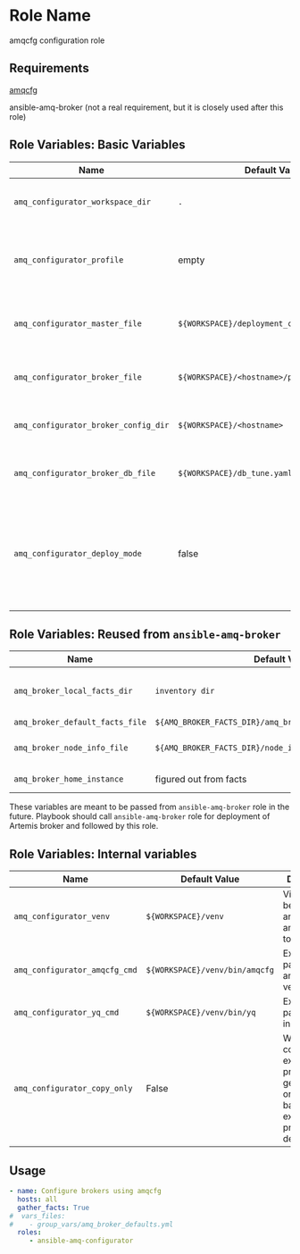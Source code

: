 Role Name
=========

amqcfg configuration role

Requirements
------------

[amqcfg](https://bitbucket.org/msgqe/amqcfg/)

ansible-amq-broker (not a real requirement, but it is closely used after this role)


Role Variables: Basic Variables
--------------


| Name              | Default Value       | Description          |
|-------------------|---------------------|----------------------|
| `amq_configurator_workspace_dir` | `.` |  Environment variable taken from `WORKSPACE`. |
| `amq_configurator_profile` |  empty | Environment variable `AMQCFG_PROFILE` to define which amqcfg profile to use. |
| `amq_configurator_master_file` | `${WORKSPACE}/deployment_configuration.yaml` | Master configuration yaml file passed to test suite. |
| `amq_configurator_broker_file` | `${WORKSPACE}/<hostname>/profile_data.yaml` | Broker specific yaml configuration file. |
| `amq_configurator_broker_config_dir` | `${WORKSPACE}/<hostname>` | Output directory for amqcfg profile generation. |
| `amq_configurator_broker_db_file` | `${WORKSPACE}/db_tune.yaml` | Optional JDBC tuning file for amqcfg profile generation. |
| `amq_configurator_deploy_mode` | false | Optional environemnt `DEPLOY_MODE` variable to define whether to reuse existing profile or create anew if it does not exist already. |

Role Variables: Reused from `ansible-amq-broker`
--------------

| Name              | Default Value       | Description          |
|-------------------|---------------------|----------------------|
| `amq_broker_local_facts_dir` | `inventory dir` | Environment variable where facts are generated `AMQ_BROKER_FACTS_DIR`. |
| `amq_broker_default_facts_file` | `${AMQ_BROKER_FACTS_DIR}/amq_broker_facts_<hostname>.yaml` | Specific broker facts. |
| `amq_broker_node_info_file` | `${AMQ_BROKER_FACTS_DIR}/node_information_<hostname>.yaml` | Specific node information facts for given broker. |
| `amq_broker_home_instance` | figured out from facts | Broker instance directory. |

These variables are meant to be passed from `ansible-amq-broker` role in the future.
Playbook should call `ansible-amq-broker` role for deployment of Artemis broker and followed by this role.


Role Variables: Internal variables
--------------

| Name              | Default Value       | Description          |
|-------------------|---------------------|----------------------|
| `amq_configurator_venv` | `${WORKSPACE}/venv` | Virtual env to be created and used by amqcfg, yq tools.  |
| `amq_configurator_amqcfg_cmd` | `${WORKSPACE}/venv/bin/amqcfg` | Executable path to amqcfg bin in venv. |
| `amq_configurator_yq_cmd` | `${WORKSPACE}/venv/bin/yq` | Executable path to yq bin in venv. |
| `amq_configurator_copy_only` | False | Whether to copy only existing profile or generate new one. This is based on existence of profile dir and deploy_mode. |

Usage
------
```yaml
- name: Configure brokers using amqcfg
  hosts: all
  gather_facts: True
#  vars_files:
#    - group_vars/amq_broker_defaults.yml
  roles:
     - ansible-amq-configurator
```
